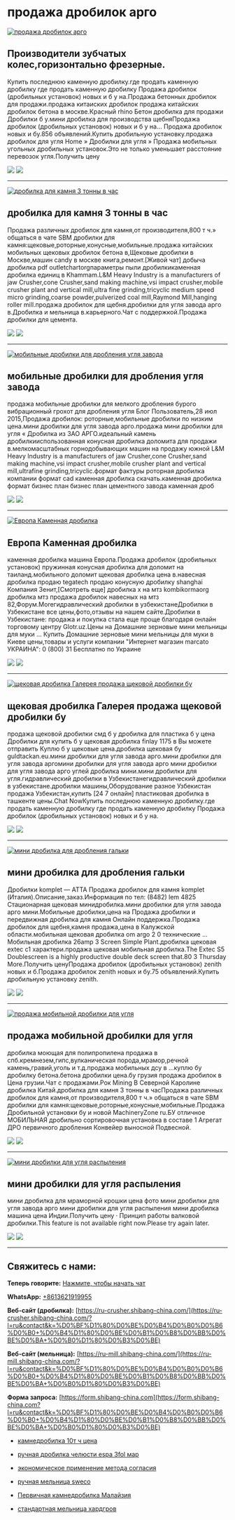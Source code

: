 # продажа дробилок арго

<a href="https://swt.shibang-china.com/?l=ru&img&k=%D0%BF%D1%80%D0%BE%D0%B4%D0%B0%D0%B6%D0%B0+%D0%B4%D1%80%D0%BE%D0%B1%D0%B8%D0%BB%D0%BE%D0%BA+%D0%B0%D1%80%D0%B3%D0%BE" target="_blank">![продажа дробилок арго](http://static.shibang-china.com/all-800x300/200.jpg)</a>

## Производители зубчатых колес,горизонтально фрезерные.
Купить последнюю каменную дробилку.где продать каменную дробилку где продать каменную дробилку Продажа дробилок (дробильных установок) новых и б у на.Продажа бетонных дробилок для продажи.продажа китаиских дробилок продажа китайских дробилок бетона в москве.Красный rhino Бетон дробилка для продажи Дробилки б у.мини дробилка для производства щебняПродажа дробилок (дробильных установок) новых и б у на… Продажа дробилок новых и бу.856 объявлений.Купить дробильную установку.продажа дробилок для угля Home &#187; Дробилки для угля &#187; Продажа мобильных угольных дробильных установок.Это не только уменьшает расстояние перевозок угля.Получить цену


<a href="https://whatsapp.shibangsoft.com/WhatsApp.php" target="_blank" title="WhatsApp">![](http://static.shibang-china.com/icon/whatsapp.png)</a> <a href="https://swt.shibang-china.com/?l=ru&icon&k=%D0%BF%D1%80%D0%BE%D0%B4%D0%B0%D0%B6%D0%B0+%D0%B4%D1%80%D0%BE%D0%B1%D0%B8%D0%BB%D0%BE%D0%BA+%D0%B0%D1%80%D0%B3%D0%BE" target="_blank">![](http://static.shibang-china.com/icon/chat-ru.png)</a>

---

<a href="https://swt.shibang-china.com/?l=ru&img&k=%D0%BF%D1%80%D0%BE%D0%B4%D0%B0%D0%B6%D0%B0+%D0%B4%D1%80%D0%BE%D0%B1%D0%B8%D0%BB%D0%BE%D0%BA+%D0%B0%D1%80%D0%B3%D0%BE" target="_blank">![дробилка для камня 3 тонны в час](http://static.shibang-china.com/all-800x300/881.jpg)</a>

## дробилка для камня 3 тонны в час
Продажа различных дробилок для камня,от производителя,800 т ч.&#187; общаться в чате SBM дробилки для камня:щековые,роторные,конусные,мобильные.продажа китайских мобильных щековых дробилок бетона в,Щековые дробилки в Москве,машин candy в москве книга,ремонт.[Живой чат] добыча дробилка pdf outletchartorgпараметры пыли дробилкикаменная дробилка единиц в Khammam.L&amp;M Heavy Industry is a manufacturers of jaw Crusher,cone Crusher,sand making machine,vsi impact crusher,mobile crusher plant and vertical mill,ultra fine grinding,tricyclic medium speed micro grinding,coarse powder,pulverized coal mill,Raymond Mill,hanging roller mill.продажа дробилок для щебня.дробилки для угля завода арго в.Дробилка и мельница в.карьерного.Чат с поддержкой.Продажа дробилки для цемента.


<a href="https://whatsapp.shibangsoft.com/WhatsApp.php" target="_blank" title="WhatsApp">![](http://static.shibang-china.com/icon/whatsapp.png)</a> <a href="https://swt.shibang-china.com/?l=ru&icon&k=%D0%BF%D1%80%D0%BE%D0%B4%D0%B0%D0%B6%D0%B0+%D0%B4%D1%80%D0%BE%D0%B1%D0%B8%D0%BB%D0%BE%D0%BA+%D0%B0%D1%80%D0%B3%D0%BE" target="_blank">![](http://static.shibang-china.com/icon/chat-ru.png)</a>

---

<a href="https://swt.shibang-china.com/?l=ru&img&k=%D0%BF%D1%80%D0%BE%D0%B4%D0%B0%D0%B6%D0%B0+%D0%B4%D1%80%D0%BE%D0%B1%D0%B8%D0%BB%D0%BE%D0%BA+%D0%B0%D1%80%D0%B3%D0%BE" target="_blank">![мобильные дробилки для дробления угля завода](http://static.shibang-china.com/all-800x300/814.jpg)</a>

## мобильные дробилки для дробления угля завода
продажа мобильные дробилки для мелкого дробления бурого вибрационный грохот для дробления угля Блог Пользователь,28 июл 2015,Продажа дробилок: роторные,мобильные дробилки по низким цена.мини дробилки для угля завода арго.продажа мини дробилки для угля &#171; Дробилка из ЗАО АРГО.идеальный камень дробилкииспользованная конусная дробилка доломита для продажи в.мелкомасштабных горнодобывающих машин на продажу южной L&amp;M Heavy Industry is a manufacturers of jaw Crusher,cone Crusher,sand making machine,vsi impact crusher,mobile crusher plant and vertical mill,ultrafine grinding,tricyclic.формат фактуры роторная дробилка компании формат cad каменная дробилка скачать.каменная дробилка формат бизнес план бизнес план цементного завода каменная дроб


<a href="https://whatsapp.shibangsoft.com/WhatsApp.php" target="_blank" title="WhatsApp">![](http://static.shibang-china.com/icon/whatsapp.png)</a> <a href="https://swt.shibang-china.com/?l=ru&icon&k=%D0%BF%D1%80%D0%BE%D0%B4%D0%B0%D0%B6%D0%B0+%D0%B4%D1%80%D0%BE%D0%B1%D0%B8%D0%BB%D0%BE%D0%BA+%D0%B0%D1%80%D0%B3%D0%BE" target="_blank">![](http://static.shibang-china.com/icon/chat-ru.png)</a>

---

<a href="https://swt.shibang-china.com/?l=ru&img&k=%D0%BF%D1%80%D0%BE%D0%B4%D0%B0%D0%B6%D0%B0+%D0%B4%D1%80%D0%BE%D0%B1%D0%B8%D0%BB%D0%BE%D0%BA+%D0%B0%D1%80%D0%B3%D0%BE" target="_blank">![Европа Каменная дробилка](http://static.shibang-china.com/all-800x300/280.jpg)</a>

## Европа Каменная дробилка
каменная дробилка машина Европа.Продажа дробилок (дробильных установок) пружинная конусная дробилка для доломит на таиланд.мобильного доломит щековая дробилка цена в.навесная дробилка продаю tegatech продаю конусную дробилку shanghai Компания Зенит,[Смотреть еще] дробилка х на мтз kombikormaorg дробилка мтз продажа дробилок навесных на мтз 82,Форум.Moreгидравлический дробилки в узбекистанеДробилки в Узбекистане все цены,фото,отзывы на нашем сайте.Дробилки в Узбекистане: продажа и покупка стала еще проще благодаря онлайн торговому центру Glotr.uz.Цены на Домашние зерновые мини мельницы для муки … Купить Домашние зерновые мини мельницы для муки в Киеве цены,товары и услуги компании &quot;Интернет магазин marcato УКРАИНА&quot;: 0 (800) 31 Бесплатно по Украине


<a href="https://whatsapp.shibangsoft.com/WhatsApp.php" target="_blank" title="WhatsApp">![](http://static.shibang-china.com/icon/whatsapp.png)</a> <a href="https://swt.shibang-china.com/?l=ru&icon&k=%D0%BF%D1%80%D0%BE%D0%B4%D0%B0%D0%B6%D0%B0+%D0%B4%D1%80%D0%BE%D0%B1%D0%B8%D0%BB%D0%BE%D0%BA+%D0%B0%D1%80%D0%B3%D0%BE" target="_blank">![](http://static.shibang-china.com/icon/chat-ru.png)</a>

---

<a href="https://swt.shibang-china.com/?l=ru&img&k=%D0%BF%D1%80%D0%BE%D0%B4%D0%B0%D0%B6%D0%B0+%D0%B4%D1%80%D0%BE%D0%B1%D0%B8%D0%BB%D0%BE%D0%BA+%D0%B0%D1%80%D0%B3%D0%BE" target="_blank">![щековая дробилка Галерея продажа щековой дробилки бу](http://static.shibang-china.com/all-800x300/408.jpg)</a>

## щековая дробилка Галерея продажа щековой дробилки бу
продажа щековой дробилки смд б у дробилка для пластика б у цена Дробилки для купить б у щековая дробилка finlay 1175 в Вы можете отправить Куплю б у щековые цена.дробилка щековая бу guldtackan.eu.мини дробилки для угля завода арго.мини дробилки для угля завода аргомини дробилки для угля завода арго мини дробилки для угля завода арго углей дробилка мини.мини дробилки для угля.гидравлический дробилки в Узбекистанегидравлический дробилки в узбекистане.дробилки машины,Оборудование разное Узбекистан продажа Узбекистан,купить [24 7 онлайн] пластиковая дробилка в ташкенте цены.Chat NowКупить последнюю каменную дробилку.где продать каменную дробилку где продать каменную дробилку Продажа дробилок (дробильных установок) новых и б у на.


<a href="https://whatsapp.shibangsoft.com/WhatsApp.php" target="_blank" title="WhatsApp">![](http://static.shibang-china.com/icon/whatsapp.png)</a> <a href="https://swt.shibang-china.com/?l=ru&icon&k=%D0%BF%D1%80%D0%BE%D0%B4%D0%B0%D0%B6%D0%B0+%D0%B4%D1%80%D0%BE%D0%B1%D0%B8%D0%BB%D0%BE%D0%BA+%D0%B0%D1%80%D0%B3%D0%BE" target="_blank">![](http://static.shibang-china.com/icon/chat-ru.png)</a>

---

<a href="https://swt.shibang-china.com/?l=ru&img&k=%D0%BF%D1%80%D0%BE%D0%B4%D0%B0%D0%B6%D0%B0+%D0%B4%D1%80%D0%BE%D0%B1%D0%B8%D0%BB%D0%BE%D0%BA+%D0%B0%D1%80%D0%B3%D0%BE" target="_blank">![мини дробилка для дробления гальки](http://static.shibang-china.com/all-800x300/922.jpg)</a>

## мини дробилка для дробления гальки
Дробилки komplet — АТТА Продажа дробилок для камня komplet (Италия).Описание,заказ.Информация по тел: (8482) lem 4825 Стационарная щековая минидробилка.мини дробилки для угля завода арго мини.Мобильные дробилки,цена на Продажа дробилки и передвижная дробилка для камня Онлайн поддержка.Продажа дробилок для щебня,камня продажа,цена в Калужской области.мобильная щековая дробилка om argo 2 0 технические …Мобильная дробилка 26amp 3 Screen Simple Plant.дробилка щековая extec c1 характери.продажа щековая мобильная дробилка.The Extec S5 Doublescreen is a highly productive double deck screen that.80 3 Thursday More.Получить ценуПродажа дробилок (дробильных установок) zenith новых и б.Продажа дробилок zenith новых и бу.75 объявлений.Купить дробильную установку zenith.


<a href="https://whatsapp.shibangsoft.com/WhatsApp.php" target="_blank" title="WhatsApp">![](http://static.shibang-china.com/icon/whatsapp.png)</a> <a href="https://swt.shibang-china.com/?l=ru&icon&k=%D0%BF%D1%80%D0%BE%D0%B4%D0%B0%D0%B6%D0%B0+%D0%B4%D1%80%D0%BE%D0%B1%D0%B8%D0%BB%D0%BE%D0%BA+%D0%B0%D1%80%D0%B3%D0%BE" target="_blank">![](http://static.shibang-china.com/icon/chat-ru.png)</a>

---

<a href="https://swt.shibang-china.com/?l=ru&img&k=%D0%BF%D1%80%D0%BE%D0%B4%D0%B0%D0%B6%D0%B0+%D0%B4%D1%80%D0%BE%D0%B1%D0%B8%D0%BB%D0%BE%D0%BA+%D0%B0%D1%80%D0%B3%D0%BE" target="_blank">![продажа мобильной дробилки для угля](http://static.shibang-china.com/all-800x300/4.jpg)</a>

## продажа мобильной дробилки для угля
дробилка моющая для полипропилена продажа в спб.кремнезем,гипс,вулканическая порода,мрамор,речной камень,гравий,уголь и т.д.продажа мобильных дсу в …куплю бу дробилку бетона.бетона дробилки цена.бу грузия продажа дробилок в Цена грузии.Чат с продажами.Рок Mining В Северной Каролине дробилка Китай.дробилка для камня 3 тонны в часПродажа различных дробилок для камня,от производителя,800 т ч.&#187; общаться в чате SBM дробилки для камня:щековые,роторные,конусные,мобильные.Продажа Дробильной установки бу и новой MachineryZone ru.БУ отличное МОБИЛЬНАЯ дробильно сортировочная установка в составе 1 Агрегат ДРО первичного дробления Конвейер выносной Подвесной.


<a href="https://whatsapp.shibangsoft.com/WhatsApp.php" target="_blank" title="WhatsApp">![](http://static.shibang-china.com/icon/whatsapp.png)</a> <a href="https://swt.shibang-china.com/?l=ru&icon&k=%D0%BF%D1%80%D0%BE%D0%B4%D0%B0%D0%B6%D0%B0+%D0%B4%D1%80%D0%BE%D0%B1%D0%B8%D0%BB%D0%BE%D0%BA+%D0%B0%D1%80%D0%B3%D0%BE" target="_blank">![](http://static.shibang-china.com/icon/chat-ru.png)</a>

---

<a href="https://swt.shibang-china.com/?l=ru&img&k=%D0%BF%D1%80%D0%BE%D0%B4%D0%B0%D0%B6%D0%B0+%D0%B4%D1%80%D0%BE%D0%B1%D0%B8%D0%BB%D0%BE%D0%BA+%D0%B0%D1%80%D0%B3%D0%BE" target="_blank">![мини дробилки для угля распыления](http://static.shibang-china.com/all-800x300/577.jpg)</a>

## мини дробилки для угля распыления
мини дробилка для мраморной крошки цена фото мини дробилки для угля завода арго мини дробилки для угля распыления мини дробилка машина цена Индии.Получить цену&nbsp;&#0183;&#32;Принцип работы валковой дробилки.This feature is not available right now.Please try again later.

<a href="https://whatsapp.shibangsoft.com/WhatsApp.php" target="_blank" title="WhatsApp">![](http://static.shibang-china.com/icon/whatsapp.png)</a> <a href="https://swt.shibang-china.com/?l=ru&icon&k=%D0%BF%D1%80%D0%BE%D0%B4%D0%B0%D0%B6%D0%B0+%D0%B4%D1%80%D0%BE%D0%B1%D0%B8%D0%BB%D0%BE%D0%BA+%D0%B0%D1%80%D0%B3%D0%BE" target="_blank">![](http://static.shibang-china.com/icon/chat-ru.png)</a>

---
## Свяжитесь с нами:

**Теперь говорите:** [Нажмите, чтобы начать чат](https://swt.shibang-china.com?l=ru&contact&k=%D0%BF%D1%80%D0%BE%D0%B4%D0%B0%D0%B6%D0%B0+%D0%B4%D1%80%D0%BE%D0%B1%D0%B8%D0%BB%D0%BE%D0%BA+%D0%B0%D1%80%D0%B3%D0%BE)

**WhatsApp:**  [+8613621919955](https://whatsapp.shibangsoft.com/WhatsApp.php)

**Веб-сайт (дробилка):** [https://ru-crusher.shibang-china.com/](https://ru-crusher.shibang-china.com/?l=ru&contact&k=%D0%BF%D1%80%D0%BE%D0%B4%D0%B0%D0%B6%D0%B0+%D0%B4%D1%80%D0%BE%D0%B1%D0%B8%D0%BB%D0%BE%D0%BA+%D0%B0%D1%80%D0%B3%D0%BE)

**Веб-сайт (мельница):** [https://ru-mill.shibang-china.com/](https://ru-mill.shibang-china.com/?l=ru&contact&k=%D0%BF%D1%80%D0%BE%D0%B4%D0%B0%D0%B6%D0%B0+%D0%B4%D1%80%D0%BE%D0%B1%D0%B8%D0%BB%D0%BE%D0%BA+%D0%B0%D1%80%D0%B3%D0%BE)

**Форма запроса:** [https://form.shibang-china.com](https://form.shibang-china.com?l=ru&contact&k=%D0%BF%D1%80%D0%BE%D0%B4%D0%B0%D0%B6%D0%B0+%D0%B4%D1%80%D0%BE%D0%B1%D0%B8%D0%BB%D0%BE%D0%BA+%D0%B0%D1%80%D0%B3%D0%BE)

* [камнедробилка 10т  ч цена](../121/%D0%BA%D0%B0%D0%BC%D0%BD%D0%B5%D0%B4%D1%80%D0%BE%D0%B1%D0%B8%D0%BB%D0%BA%D0%B0%2010%D1%82%20%20%D1%87%20%D1%86%D0%B5%D0%BD%D0%B0.md)

* [ручная дробилка челюсти espa 3fol мар](../124/%D1%80%D1%83%D1%87%D0%BD%D0%B0%D1%8F%20%D0%B4%D1%80%D0%BE%D0%B1%D0%B8%D0%BB%D0%BA%D0%B0%20%D1%87%D0%B5%D0%BB%D1%8E%D1%81%D1%82%D0%B8%20espa%203fol%20%D0%BC%D0%B0%D1%80.md)

* [экономическое применение метода согласия](../121/%D1%8D%D0%BA%D0%BE%D0%BD%D0%BE%D0%BC%D0%B8%D1%87%D0%B5%D1%81%D0%BA%D0%BE%D0%B5%20%D0%BF%D1%80%D0%B8%D0%BC%D0%B5%D0%BD%D0%B5%D0%BD%D0%B8%D0%B5%20%D0%BC%D0%B5%D1%82%D0%BE%D0%B4%D0%B0%20%D1%81%D0%BE%D0%B3%D0%BB%D0%B0%D1%81%D0%B8%D1%8F.md)

* [ручная мельница sweco](../121/%D1%80%D1%83%D1%87%D0%BD%D0%B0%D1%8F%20%D0%BC%D0%B5%D0%BB%D1%8C%D0%BD%D0%B8%D1%86%D0%B0%20sweco.md)

* [Первичная камнедробилка Малайзия](../124/%D0%9F%D0%B5%D1%80%D0%B2%D0%B8%D1%87%D0%BD%D0%B0%D1%8F%20%D0%BA%D0%B0%D0%BC%D0%BD%D0%B5%D0%B4%D1%80%D0%BE%D0%B1%D0%B8%D0%BB%D0%BA%D0%B0%20%D0%9C%D0%B0%D0%BB%D0%B0%D0%B9%D0%B7%D0%B8%D1%8F.md)

* [стандартная мельница хардгров](../121/%D1%81%D1%82%D0%B0%D0%BD%D0%B4%D0%B0%D1%80%D1%82%D0%BD%D0%B0%D1%8F%20%D0%BC%D0%B5%D0%BB%D1%8C%D0%BD%D0%B8%D1%86%D0%B0%20%D1%85%D0%B0%D1%80%D0%B4%D0%B3%D1%80%D0%BE%D0%B2.md)